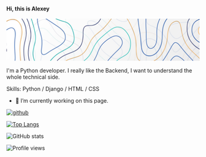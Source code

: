 #### Hi, this is Alexey
![Hi, this is Alexey](https://github.com/arowent/arowent/blob/main/assets/14092_cut-photo.ru.png)

I'm a Python developer. I really like the Backend, I want to understand the whole technical side.

Skills: Python / Django / HTML / CSS

- 🔭 I’m currently working on this page. 


[<img src='https://cdn.jsdelivr.net/npm/simple-icons@3.0.1/icons/github.svg' alt='github' height='40'>](https://github.com/arowent)  

[![Top Langs](https://github-readme-stats.vercel.app/api/top-langs/?username=arowent)](https://github.com/anuraghazra/github-readme-stats)

![GitHub stats](https://github-readme-stats.vercel.app/api?username=arowent&show_icons=true)  

![Profile views](https://gpvc.arturio.dev/arowent)  
